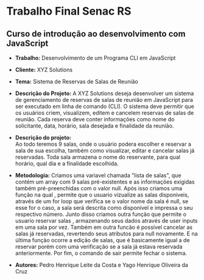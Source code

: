 #  Trabalho Final Senac RS
## Curso de introdução ao desenvolvimento com JavaScript 

- **Trabalho:** Desenvolvimento de um Programa CLI em JavaScript

- **Cliente:** XYZ Solutions

- **Tema:** Sistema de Reservas de Salas de Reunião 

- **Descrição do Projeto:**
A XYZ Solutions deseja desenvolver um sistema de gerenciamento de reservas de
salas de reunião em JavaScript para ser executado em linha de comando (CLI). O
sistema deve permitir que os usuários criem, visualizem, editem e cancelem
reservas de salas de reunião. Cada reserva deve conter informações como nome
do solicitante, data, horário, sala desejada e finalidade da reunião.

- **Descrição do projeto:**  
Ao todo teremos 9 salas, onde o usuário podera escolher e reservar a sala de sua escolha, também como visualizar, editar e cancelar salas já reservadas.
Toda sala armazena o nome do reservante, para qual horário, qual dia e a finalidade escolhida.

- **Metodologia:**
  Criamos uma variavel chamada "lista de salas", que contém um array com 9 salas pré-existentes e as informações exigidas também pré-preenchidas com o valor null.
  Após isso criamos uma função na qual , permite que o usuario vizualize as salas disponiveis, através de um for loop que verifica se o valor nome da sala é null, se esse for o caso, a 
  sala será descrita como disponível e impressa o seu respectivo número.
  Junto disso criamos outra função que permite o usuario reservar salas , armazenando seus dados através de user inputs em uma sala por vez.
  Também em outra funcão é possível cancelar as salas já reservadas, revertendo seus atributos para null novamente.
  E na última função ocorre a edição de salas, que é basicamente igual a de reservar porém com uma verificação se a sala já estava reservada anteriormente.
  Por fim, o comando de sair permite fechar o sistema.
  

- **Autores:**
 Pedro Henrique Leite da Costa e Yago Henrique Oliveira da Cruz
